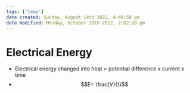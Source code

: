 ```yaml
---
tags: ['temp']
date created: Sunday, August 14th 2022, 4:49:58 pm
date modified: Monday, October 10th 2022, 2:02:28 pm
---
```


# Electrical Energy
- Electrical energy changed into heat = potential difference x current x time
- $$E= \frac{V}{t}$$



